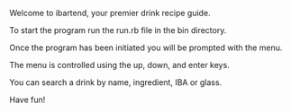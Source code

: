 Welcome to ibartend, your premier drink recipe guide.

To start the program run the run.rb file in the bin directory.

Once the program has been initiated you will be prompted with the menu.

The menu is controlled using the up, down, and enter keys.

You can search a drink by name, ingredient, IBA or glass.

Have fun!
